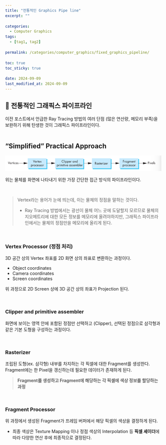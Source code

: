 ```yaml
---
title: "전통적인 Graphics Pipe line"
excerpt: ""

categories:
  - Computer Graphics
tags:
  - [tag1, tag2]

permalink: /categories/computer_graphics/fixed_graphics_pipeline/

toc: true
toc_sticky: true

date: 2024-09-09
last_modified_at: 2024-09-09
---
```


## 🦥 전통적인 그래픽스 파이프라인

이전 포스트에서 언급한 Ray Tracing 방법의 여러 단점 (많은 연산량, 메모리 부족)을 보완하기 위해 탄생한 것이 그래픽스 파이프라인이다.
<br><br>


## “Simplified” Practical Approach

![전통적인 그래픽스 파이프라인](/assets\images\posts_img\graphics\1.png)

위는 물체를 화면에 나타내기 위한 가장 간단한 접근 방식의 파이프라인이다.

<br>

> Vertex라는 용어가 눈에 띄는데, 이는 물체의 정점을 말하는 것이다.<br> 
> * Ray Tracing 방법에서는 광선이 물체 어느 곳에 도달할지 모르므로 물체의 지오메트리에 대한 모든 정보를 메모리에 올려야하지만, 그래픽스 파이프라인에서는 물체의 정점만을 메모리에 올리게 된다.

<br>

### Vertex Processor (정점 처리)

3D 공간 상의 Vertex 좌표를 2D 화면 상의 좌표로 변환하는 과정이다. 

- Object coordinates
- Camera coordinates
- Screen coordinates

위 과정으로 2D Screen 상에 3D 공간 상의 좌표가 Projection 된다.

<br>

### Clipper and primitive assembler

화면에 보이는 영역 안에 포함된 정점만 선택하고 (Clipper), 선택된 정점으로 삼각형과 같은 기본 도형을 구성하는 과정이다. 

<br>

### Rasterizer

조립된 도형(ex. 삼각형) 내부를 차지하는 각 픽셀에 대한 Fragment를 생성한다. Fragment에는 한 Pixel을 갱신하는데 필요한 데이터가 존재하게 된다.

> **Fragment를 생성하고 Fragment에 해당하는 각 픽셀에 색상 정보를 할당하는 과정** <br>


<br>

### Fragment Processor
위 과정에서 생성된 Fragment가 프레임 버퍼에서 해당 픽셀의 색상을 결정하게 된다.
<br> 

* 최종 색상은 Texture Mapping 이나 정점 색상의 Interpolation 등 **픽셀 셰이더**에 따라 다양한 연산 후에 최종적으로 결정된다. 


